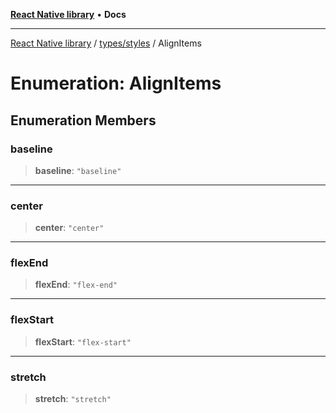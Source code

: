 [**React Native library**](../../../index.md) • **Docs**

***

[React Native library](../../../modules.md) / [types/styles](../index.md) / AlignItems

# Enumeration: AlignItems

## Enumeration Members

### baseline

> **baseline**: `"baseline"`

***

### center

> **center**: `"center"`

***

### flexEnd

> **flexEnd**: `"flex-end"`

***

### flexStart

> **flexStart**: `"flex-start"`

***

### stretch

> **stretch**: `"stretch"`
